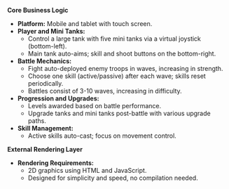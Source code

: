 **Core Business Logic**

- **Platform:** Mobile and tablet with touch screen.
- **Player and Mini Tanks:**
  - Control a large tank with five mini tanks via a virtual joystick (bottom-left).
  - Main tank auto-aims; skill and shoot buttons on the bottom-right.
- **Battle Mechanics:**
  - Fight auto-deployed enemy troops in waves, increasing in strength.
  - Choose one skill (active/passive) after each wave; skills reset periodically.
  - Battles consist of 3-10 waves, increasing in difficulty.
- **Progression and Upgrades:**
  - Levels awarded based on battle performance.
  - Upgrade tanks and mini tanks post-battle with various upgrade paths.
- **Skill Management:**
  - Active skills auto-cast; focus on movement control.

**External Rendering Layer**

- **Rendering Requirements:**
  - 2D graphics using HTML and JavaScript.
  - Designed for simplicity and speed, no compilation needed.

